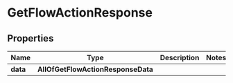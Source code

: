 # GetFlowActionResponse

## Properties
Name | Type | Description | Notes
------------ | ------------- | ------------- | -------------
**data** | **AllOfGetFlowActionResponseData** |  | 
